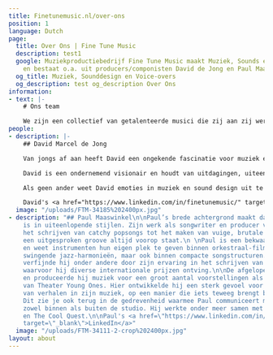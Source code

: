```yaml
---
title: Finetunemusic.nl/over-ons
position: 1
language: Dutch
page:
  title: Over Ons | Fine Tune Music
  description: test1
  google: Muziekproductiebedrijf Fine Tune Music maakt Muziek, Sounds en Voice overs
    en bestaat o.a. uit producers/componisten David de Jong en Paul Maaswinkel.
  og_title: Muziek, Sounddesign en Voice-overs
  og_description: test og_description Over Ons
information:
- text: |-
    # Ons team

    We zijn een collectief van getalenteerde musici die zij aan zij werken, bestaande uit David en Paul, beide componist en muziekproducent. Diversiteit zit in ons DNA, en dat hoor je terug in ons portfolio. Ons team bestaat uit vakgekken. We zetten ons graag in om iets unieks te creëren, met onze kennis en naar jouw wensen.
people:
- description: |-
    ## David Marcel de Jong

    Van jongs af aan heeft David een ongekende fascinatie voor muziek en geluid. Nieuwsgierigheid is een van zijn grootste drijfveren in het creëren van bijzondere composities, waarbij zijn achtergrond als klassiek pianist van grote waarde is. Oor voor detail hoor je terug in zijn muziek; onder andere in de bedrevenheid waarmee hij rijke, gedetailleerde mixes maakt voor diverse muziekstijlen.

    David is een ondernemend visionair en houdt van uitdagingen, uiteenlopend van grote commerciële projecten tot experimentele samenwerkingen met andere kunstenaars. Als muzikale duizendpoot brengt hij naast Fine Tune Music onder verschillende alter ego’s muziek uit: van harde elektronica en donkere soul tot dynamische klassieke muziek.

    Als geen ander weet David emoties in muziek en sound design uit te drukken. Dit zet hij doeltreffend in als communicatiemiddel bij het verklanken van een identiteit en bij het meevoeren van de luisteraar. David werkte onder meer samen met Bert Visscher, Club Guy and Roni en Van Engelenburg Theaterproducties.

    David's <a href="https://www.linkedin.com/in/finetunemusic/" target="_blank">LinkedIn</a>
  image: "/uploads/FTM-34185%202400px.jpg"
- description: "## Paul Maaswinkel\n\nPaul’s brede achtergrond maakt dat hij thuis
    is in uiteenlopende stijlen. Zijn werk als songwriter en producer variëert van
    het schrijven van catchy popsongs tot het maken van vuige, brutale beats, waarbij
    een uitgesproken groove altijd voorop staat.\n \nPaul is een bekwaam arrangeur
    en weet instrumenten hun eigen plek te geven binnen orkestraal-filmische partijen,
    swingende jazz-harmonieën, maar ook binnen compacte songstructuren. Dit ambacht
    verfijnde hij onder andere door zijn ervaring in het schrijven van vocale arrangementen,
    waarvoor hij diverse internationale prijzen ontving.\n\nDe afgelopen jaren schreef
    en produceerde hij muziek voor een groot aantal voorstellingen als huiscomponist
    van Theater Young Ones. Hier ontwikkelde hij een sterk gevoel voor het vertellen
    van verhalen in zijn muziek, op een manier die iets teweeg brengt bij de luisteraar.
    Dit zie je ook terug in de gedrevenheid waarmee Paul communiceert met mede-creatieven,
    zowel binnen als buiten de studio. Hij werkte onder meer samen met Typhoon, Akwasi
    en The Cool Quest.\n\nPaul's <a href=\"https://www.linkedin.com/in/paulmaaswinkel/\"
    target=\"_blank\">LinkedIn</a>"
  image: "/uploads/FTM-34111-2-crop%202400px.jpg"
layout: about
---
```


